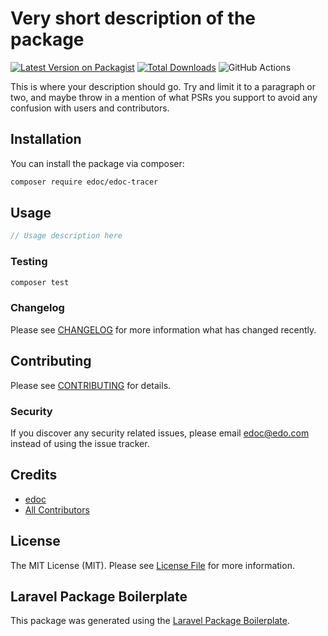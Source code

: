 # Very short description of the package

[![Latest Version on Packagist](https://img.shields.io/packagist/v/edoc/edoc-tracer.svg?style=flat-square)](https://packagist.org/packages/edoc/edoc-tracer)
[![Total Downloads](https://img.shields.io/packagist/dt/edoc/edoc-tracer.svg?style=flat-square)](https://packagist.org/packages/edoc/edoc-tracer)
![GitHub Actions](https://github.com/edoc/edoc-tracer/actions/workflows/main.yml/badge.svg)

This is where your description should go. Try and limit it to a paragraph or two, and maybe throw in a mention of what PSRs you support to avoid any confusion with users and contributors.

## Installation

You can install the package via composer:

```bash
composer require edoc/edoc-tracer
```

## Usage

```php
// Usage description here
```

### Testing

```bash
composer test
```

### Changelog

Please see [CHANGELOG](CHANGELOG.md) for more information what has changed recently.

## Contributing

Please see [CONTRIBUTING](CONTRIBUTING.md) for details.

### Security

If you discover any security related issues, please email edoc@edo.com instead of using the issue tracker.

## Credits

-   [edoc](https://github.com/edoc)
-   [All Contributors](../../contributors)

## License

The MIT License (MIT). Please see [License File](LICENSE.md) for more information.

## Laravel Package Boilerplate

This package was generated using the [Laravel Package Boilerplate](https://laravelpackageboilerplate.com).

